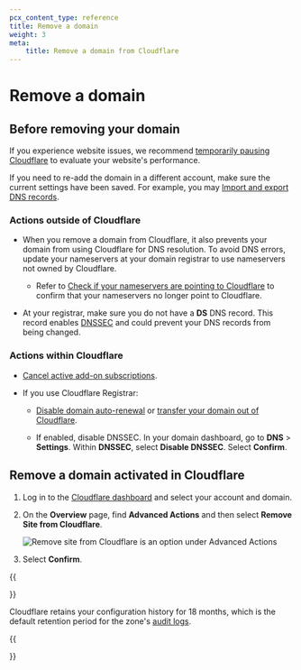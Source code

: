```yaml
---
pcx_content_type: reference
title: Remove a domain
weight: 3
meta:
    title: Remove a domain from Cloudflare
---
```


# Remove a domain

## Before removing your domain

If you experience website issues, we recommend [temporarily pausing Cloudflare](/fundamentals/get-started/basic-tasks/manage-domains/pause-cloudflare/) to evaluate your website's performance.

If you need to re-add the domain in a different account, make sure the current settings have been saved. For example, you may [Import and export DNS records](/dns/manage-dns-records/how-to/import-and-export/).

### Actions outside of Cloudflare

* When you remove a domain from Cloudflare, it also prevents your domain from using Cloudflare for DNS resolution. To avoid DNS errors, update your nameservers at your domain registrar to use nameservers not owned by Cloudflare.

    * Refer to [Check if your nameservers are pointing to Cloudflare](https://support.cloudflare.com/hc/articles/4426809598605) to confirm that your nameservers no longer point to Cloudflare.

* At your registrar, make sure you do not have a **DS** DNS record. This record enables [DNSSEC](/dns/additional-options/dnssec/) and could prevent your DNS records from being changed.

### Actions within Cloudflare

* [Cancel active add-on subscriptions](/fundamentals/account-and-billing/account-maintenance/cancel-subscription/).

* If you use Cloudflare Registrar:

    * [Disable domain auto-renewal](/registrar/account-options/renew-domains/) or [transfer your domain out of Cloudflare](/registrar/account-options/transfer-out-from-cloudflare/).

    * If enabled, disable DNSSEC. In your domain dashboard, go to **DNS** > **Settings**. Within **DNSSEC**, select **Disable DNSSEC**. Select **Confirm**.

## Remove a domain activated in Cloudflare

1. Log in to the [Cloudflare dashboard](https://dash.cloudflare.com/) and select your account and domain.

2. On the **Overview** page, find **Advanced Actions** and then select **Remove Site from Cloudflare**.

    ![Remove site from Cloudflare is an option under Advanced Actions](/fundamentals/static/images/get-started/remove-domain.png)

3. Select **Confirm**.

{{<Aside type="note">}}

Cloudflare retains your configuration history for 18 months, which is the default retention period for the zone's [audit logs](/fundamentals/account-and-billing/account-security/review-audit-logs/). 

{{</Aside>}}